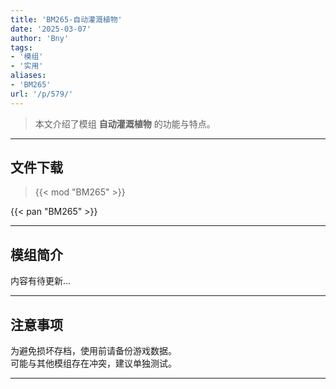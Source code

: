 ```yaml
---
title: 'BM265-自动灌溉植物'
date: '2025-03-07'
author: 'Bny'
tags:
- '模组'
- '实用'
aliases:
- 'BM265'
url: '/p/579/'
---
```


> 本文介绍了模组 **自动灌溉植物** 的功能与特点。

---

## 文件下载  

> {{< mod "BM265" >}}  

{{< pan "BM265" >}}  

---

## 模组简介

>  
内容有待更新...  

---

## 注意事项

>  
为避免损坏存档，使用前请备份游戏数据。  
可能与其他模组存在冲突，建议单独测试。  

---

